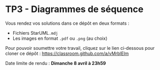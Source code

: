 # TP3 - Diagrammes de séquence

Vous rendez vos solutions dans ce dépôt en deux formats :
* Fichiers StarUML`.mdj` 
* Les images en format `.pdf` ou `.png` (au choix)

Pour pouvoir soumettre votre travail, cliquez sur le lien ci-dessous pour cloner ce dépôt : https://classroom.github.com/a/vMrblElm

Date limite de rendu : **Dimanche 8 avril à 23h59**
